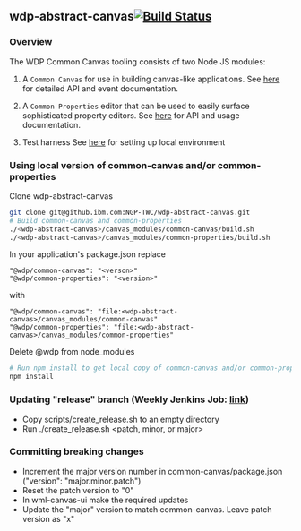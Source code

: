## wdp-abstract-canvas[![Build Status](https://travis.ibm.com/NGP-TWC/wdp-abstract-canvas.svg?token=Th1rZzgdEHjwEFgN1ZmM&branch=master)](https://travis.ibm.com/NGP-TWC/wdp-abstract-canvas)

### Overview
The WDP Common Canvas tooling consists of two Node JS modules:

1) A `Common Canvas` for use in building canvas-like applications. See [here](https://github.ibm.com/NGP-TWC/wdp-abstract-canvas/tree/master/canvas_modules/common-canvas) for detailed API and event documentation.

2) A `Common Properties` editor that can be used to easily surface sophisticated property editors. See [here](https://github.ibm.com/NGP-TWC/wdp-abstract-canvas/tree/master/canvas_modules/common-properties) for API and usage documentation.

3) Test harness
See [here](https://github.ibm.com/NGP-TWC/wdp-abstract-canvas/tree/master/canvas_modules/harness) for setting up local environment

### Using local version of common-canvas and/or common-properties
Clone wdp-abstract-canvas
```sh
git clone git@github.ibm.com:NGP-TWC/wdp-abstract-canvas.git
# Build common-canvas and common-properties
./<wdp-abstract-canvas>/canvas_modules/common-canvas/build.sh
./<wdp-abstract-canvas>/canvas_modules/common-properties/build.sh
```
In your application's package.json replace  
```
"@wdp/common-canvas": "<verson>"  
"@wdp/common-properties": "<version>"  
```
with
```  
"@wdp/common-canvas": "file:<wdp-abstract-canvas>/canvas_modules/common-canvas"  
"@wdp/common-properties": "file:<wdp-abstract-canvas>/canvas_modules/common-properties"  
```
Delete @wdp from node_modules
```sh
# Run npm install to get local copy of common-canvas and/or common-properties
npm install
```

### Updating "release" branch (Weekly Jenkins Job: [link](https://analytics-canvas-jenkins.swg-devops.com/view/canvas_utils/job/Abstract-Canvas_Promote-Release))
  - Copy scripts/create_release.sh to an empty directory
  - Run ./create_release.sh <patch, minor, or major>

### Committing breaking changes
  - Increment the major version number in common-canvas/package.json ("version": "major.minor.patch")
  - Reset the patch version to "0"
  - In wml-canvas-ui make the required updates
  - Update the "major" version to match common-canvas. Leave patch version as "x"

